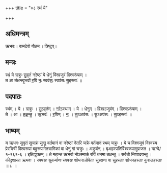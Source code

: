 +++
title = "०८ रथं ये"

+++
## अधिमन्त्रम्
ऋभवः। वामदेवो गौतमः। त्रिष्टुप्।

## मन्त्रः
रथं॒ ये च॒क्रुः सु॒वृतं॑ नरे॒ष्ठां ये धे॒नुं वि॑श्व॒जुवं॑ वि॒श्वरू॑पाम् ।  
त आ त॑क्षन्त्वृ॒भवो॑ र॒यिं नः॒ स्वव॑सः॒ स्वप॑सः सु॒हस्ताः॑ ॥

## पदपाठः
रथ॑म् । ये । च॒क्रुः । सु॒ऽवृत॑म् । न॒रे॒ऽस्थाम् । ये । धे॒नुम् । वि॒श्व॒ऽजुव॑म् । वि॒श्वऽरू॑पाम् ।  
ते । आ । त॒क्ष॒न्तु॒ । ऋ॒भवः॑ । र॒यिम् । नः॒ । सु॒ऽअव॑सः । सु॒ऽअप॑सः । सु॒ऽहस्ताः॑ ॥

## भाष्यम्
य ऋभवः सुवृतं सुचक्रं सुष्ठु वर्तमानं वा नरेष्ठां नेतरि चक्रे वर्तमानं रथम् चक्रुः । ये च विश्वजुवं विश्वस्य प्रेरयित्रीं विश्वरूपां बहुरूपामेतन्नामिकां वा धेनुं गां चक्रुः । अकुर्वन् । बृअह्स्पतिर्विश्वरूपामुपाजत । ऋग्वे/ १-१६१-६ । इतिह्युक्तम् । ते महान्त ऋभवो नोऽस्माकं रयिं धनमा तक्षन्तु । सर्वतो निष्पादयन्तु । कीदृशास्त ऋभवः । स्वपसः सुकर्माणः स्ववसः शोभनान्नोपेताः सुरक्षणा वा सुहस्ताः शोभनहस्ताः कुशलहस्ताः ॥ ८ ॥